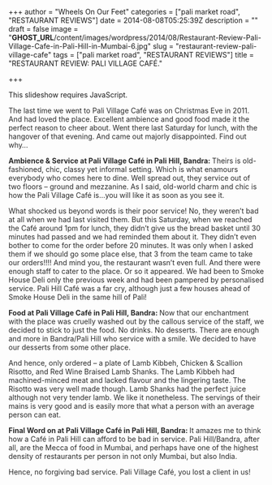 +++
author = "Wheels On Our Feet"
categories = ["pali market road", "RESTAURANT REVIEWS"]
date = 2014-08-08T05:25:39Z
description = ""
draft = false
image = "__GHOST_URL__/content/images/wordpress/2014/08/Restaurant-Review-Pali-Village-Cafe-in-Pali-Hill-in-Mumbai-6.jpg"
slug = "restaurant-review-pali-village-cafe"
tags = ["pali market road", "RESTAURANT REVIEWS"]
title = "RESTAURANT REVIEW: PALI VILLAGE CAFÉ."

+++


<p><p class="jetpack-slideshow-noscript robots-nocontent">This slideshow requires JavaScript.</p><div id="gallery-6695-56-slideshow" class="slideshow-window jetpack-slideshow slideshow-black" data-trans="fade" data-autostart="1" data-gallery="[{&quot;src&quot;:&quot;https:\/\/bandra.info\/wp-content\/uploads\/2014\/08\/Restaurant-Review-Pali-Village-Cafe-in-Pali-Hill-in-Mumbai-1.jpg&quot;,&quot;id&quot;:&quot;6696&quot;,&quot;title&quot;:&quot;Restaurant-Review-Pali-Village-Cafe-in-Pali-Hill-in-Mumbai-1&quot;,&quot;alt&quot;:&quot;&quot;,&quot;caption&quot;:&quot;&quot;,&quot;itemprop&quot;:&quot;image&quot;},{&quot;src&quot;:&quot;https:\/\/bandra.info\/wp-content\/uploads\/2014\/08\/Restaurant-Review-Pali-Village-Cafe-in-Pali-Hill-in-Mumbai-3.jpg&quot;,&quot;id&quot;:&quot;6697&quot;,&quot;title&quot;:&quot;Restaurant-Review-Pali-Village-Cafe-in-Pali-Hill-in-Mumbai-3&quot;,&quot;alt&quot;:&quot;&quot;,&quot;caption&quot;:&quot;&quot;,&quot;itemprop&quot;:&quot;image&quot;},{&quot;src&quot;:&quot;https:\/\/bandra.info\/wp-content\/uploads\/2014\/08\/Restaurant-Review-Pali-Village-Cafe-in-Pali-Hill-in-Mumbai-4.jpg&quot;,&quot;id&quot;:&quot;6698&quot;,&quot;title&quot;:&quot;Restaurant-Review-Pali-Village-Cafe-in-Pali-Hill-in-Mumbai-4&quot;,&quot;alt&quot;:&quot;&quot;,&quot;caption&quot;:&quot;&quot;,&quot;itemprop&quot;:&quot;image&quot;},{&quot;src&quot;:&quot;https:\/\/bandra.info\/wp-content\/uploads\/2014\/08\/Restaurant-Review-Pali-Village-Cafe-in-Pali-Hill-in-Mumbai-5.jpg&quot;,&quot;id&quot;:&quot;6699&quot;,&quot;title&quot;:&quot;Restaurant-Review-Pali-Village-Cafe-in-Pali-Hill-in-Mumbai-5&quot;,&quot;alt&quot;:&quot;&quot;,&quot;caption&quot;:&quot;&quot;,&quot;itemprop&quot;:&quot;image&quot;},{&quot;src&quot;:&quot;https:\/\/bandra.info\/wp-content\/uploads\/2014\/08\/Restaurant-Review-Pali-Village-Cafe-in-Pali-Hill-in-Mumbai-6.jpg&quot;,&quot;id&quot;:&quot;6700&quot;,&quot;title&quot;:&quot;Restaurant-Review-Pali-Village-Cafe-in-Pali-Hill-in-Mumbai-6&quot;,&quot;alt&quot;:&quot;&quot;,&quot;caption&quot;:&quot;&quot;,&quot;itemprop&quot;:&quot;image&quot;},{&quot;src&quot;:&quot;https:\/\/bandra.info\/wp-content\/uploads\/2014\/08\/Restaurant-Review-Pali-Village-Cafe-in-Pali-Hill-in-Mumbai-7-1.jpg&quot;,&quot;id&quot;:&quot;6701&quot;,&quot;title&quot;:&quot;Restaurant-Review-Pali-Village-Cafe-in-Pali-Hill-in-Mumbai-7 (1)&quot;,&quot;alt&quot;:&quot;&quot;,&quot;caption&quot;:&quot;&quot;,&quot;itemprop&quot;:&quot;image&quot;},{&quot;src&quot;:&quot;https:\/\/bandra.info\/wp-content\/uploads\/2014\/08\/Restaurant-Review-Pali-Village-Cafe-in-Pali-Hill-in-Mumbai-7.jpg&quot;,&quot;id&quot;:&quot;6702&quot;,&quot;title&quot;:&quot;Restaurant-Review-Pali-Village-Cafe-in-Pali-Hill-in-Mumbai-7&quot;,&quot;alt&quot;:&quot;&quot;,&quot;caption&quot;:&quot;&quot;,&quot;itemprop&quot;:&quot;image&quot;},{&quot;src&quot;:&quot;https:\/\/bandra.info\/wp-content\/uploads\/2014\/08\/Restaurant-Review-Pali-Village-Cafe-in-Pali-Hill-in-Mumbai-8.jpg&quot;,&quot;id&quot;:&quot;6703&quot;,&quot;title&quot;:&quot;Restaurant-Review-Pali-Village-Cafe-in-Pali-Hill-in-Mumbai-8&quot;,&quot;alt&quot;:&quot;&quot;,&quot;caption&quot;:&quot;&quot;,&quot;itemprop&quot;:&quot;image&quot;},{&quot;src&quot;:&quot;https:\/\/bandra.info\/wp-content\/uploads\/2014\/08\/Restaurant-Review-Pali-Village-Cafe-in-Pali-Hill-in-Mumbai-9.jpg&quot;,&quot;id&quot;:&quot;6704&quot;,&quot;title&quot;:&quot;Restaurant-Review-Pali-Village-Cafe-in-Pali-Hill-in-Mumbai-9&quot;,&quot;alt&quot;:&quot;&quot;,&quot;caption&quot;:&quot;&quot;,&quot;itemprop&quot;:&quot;image&quot;},{&quot;src&quot;:&quot;https:\/\/bandra.info\/wp-content\/uploads\/2014\/08\/Restaurant-Review-Pali-Village-Cafe-in-Pali-Hill-in-Mumbai-10.jpg&quot;,&quot;id&quot;:&quot;6705&quot;,&quot;title&quot;:&quot;Restaurant-Review-Pali-Village-Cafe-in-Pali-Hill-in-Mumbai-10&quot;,&quot;alt&quot;:&quot;&quot;,&quot;caption&quot;:&quot;&quot;,&quot;itemprop&quot;:&quot;image&quot;}]" itemscope itemtype="https://schema.org/ImageGallery"></div></p>
<p style="color: #2b2b2b;">The last time we went to Pali Village Café was on Christmas Eve in 2011. And had loved the place. Excellent ambience and good food made it the perfect reason to cheer about. Went there last Saturday for lunch, with the hangover of that evening. And came out majorly disappointed. Find out why…</p>
<p style="color: #2b2b2b;"><span style="font-weight: bold; font-style: inherit;">Ambience &amp; Service at Pali Village Café in Pali Hill, Bandra: </span>Theirs is old-fashioned, chic, classy yet informal setting. Which is what enamours everybody who comes here to dine. Well spread out, they service out of two floors – ground and mezzanine. As I said, old-world charm and chic is how the Pali Village Café is…you will like it as soon as you see it.</p>
<p style="color: #2b2b2b;">What shocked us beyond words is their poor service! No, they weren’t bad at all when we had last visited them. But this Saturday, when we reached the Café around 1pm for lunch, they didn’t give us the bread basket until 30 minutes had passed and we had reminded them about it. They didn’t even bother to come for the order before 20 minutes. It was only when I asked them if we should go some place else, that 3 from the team came to take our orders!!!! And mind you, the restaurant wasn’t even full. And there were enough staff to cater to the place. Or so it appeared. We had been to Smoke House Deli only the previous week and had been pampered by personalised service. Pali Hill Café was a far cry, although just a few houses ahead of Smoke House Deli in the same hill of Pali!</p>
<p style="color: #2b2b2b;"><span style="font-weight: bold; font-style: inherit;">Food at Pali Village Café in Pali Hill, Bandra: </span>Now that our enchantment with the place was cruelly washed out by the callous service of the staff, we decided to stick to just the food. No drinks. No desserts. There are enough and more in Bandra/Pali Hill who service with a smile. We decided to have our desserts from some other place.</p>
<p style="color: #2b2b2b;">And hence, only ordered – a plate of Lamb Kibbeh, Chicken &amp; Scallion Risotto, and Red Wine Braised Lamb Shanks. The Lamb Kibbeh had machined-minced meat and lacked flavour and the lingering taste. The Risotto was very well made though. Lamb Shanks had the perfect juice although not very tender lamb. We like it nonetheless. The servings of their mains is very good and is easily more that what a person with an average person can eat.</p>
<p style="color: #2b2b2b;"><span style="font-weight: bold; font-style: inherit;">Final Word on at Pali Village Café in Pali Hill, Bandra: </span>It amazes me to think how a Café in Pali Hill can afford to be bad in service. Pali Hill/Bandra, after all, are the Mecca of food in Mumbai, and perhaps have one of the highest density of restaurants per person in not only Mumbai, but also India.</p>
<p style="color: #2b2b2b;">Hence, no forgiving bad service. Pali Village Café, you lost a client in us!</p>



